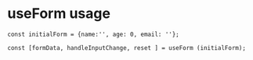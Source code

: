 # useForm usage

```
const initialForm = {name:'', age: 0, email: ''};

const [formData, handleInputChange, reset ] = useForm (initialForm);

```